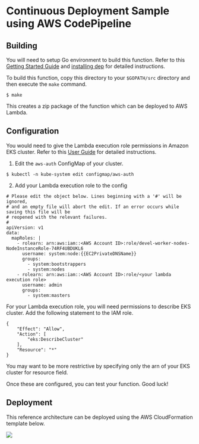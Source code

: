 # Continuous Deployment Sample using AWS CodePipeline

## Building

You will need to setup Go environment to build this function. Refer to this [Getting Started
Guide](https://golang.org/install) and [installing
dep](https://golang.github.io/dep/docs/installation.html) for detailed instructions.

To build this function, copy this directory to your `$GOPATH/src` directory and then execute the
`make` command.

```
$ make
```

This creates a zip package of the function which can be deployed to AWS Lambda. 

## Configuration

You would need to give the Lambda execution role permissions in Amazon EKS cluster. Refer to
this [User Guide](https://docs.aws.amazon.com/eks/latest/userguide/add-user-role.html) for detailed
instructions.

1. Edit the `aws-auth` ConfigMap of your cluster.
```
$ kubectl -n kube-system edit configmap/aws-auth
```
2. Add your Lambda execution role to the config
```
# Please edit the object below. Lines beginning with a '#' will be ignored,
# and an empty file will abort the edit. If an error occurs while saving this file will be
# reopened with the relevant failures.
#
apiVersion: v1
data:
  mapRoles: |
    - rolearn: arn:aws:iam::<AWS Account ID>:role/devel-worker-nodes-NodeInstanceRole-74RF4UBDUKL6
      username: system:node:{{EC2PrivateDNSName}}
      groups:
        - system:bootstrappers
        - system:nodes
    - rolearn: arn:aws:iam::<AWS Account ID>:role/<your lambda execution role>
      username: admin
      groups:
        - system:masters
```

For your Lambda execution role, you will need permissions to describe EKS cluster. Add the following
statement to the IAM role.

```
{
    "Effect": "Allow",
    "Action": [
        "eks:DescribeCluster"
    ],
    "Resource": "*"
}
```

You may want to be more restrictive by specifying only the arn of your EKS cluster for resource
field.

Once these are configured, you can test your function. Good luck!

## Deployment

This reference architecture can be deployed using the AWS CloudFormation template below.

[<img
src="https://s3.amazonaws.com/cloudformation-examples/cloudformation-launch-stack.png">](https://console.aws.amazon.com/cloudformation/home?region=us-west-2#/stacks/new?stackName=Codesuite-Demo&templateURL=https://s3-us-west-2.amazonaws.com/aws-eks-code-service/aws-refarch-code-service-kubernetes.yaml)



